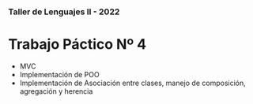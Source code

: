 ### Taller de Lenguajes II - 2022

# Trabajo Páctico Nº 4
+ MVC
+ Implementación de POO
+ Implementación de Asociación entre clases, manejo de composición, agregación y herencia